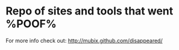 Repo of sites and tools that went %POOF%
===========

For more info check out: http://mubix.github.com/disappeared/
